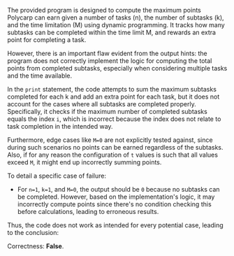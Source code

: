 The provided program is designed to compute the maximum points Polycarp can earn given a number of tasks (n), the number of subtasks (k), and the time limitation (M) using dynamic programming. It tracks how many subtasks can be completed within the time limit M, and rewards an extra point for completing a task. 

However, there is an important flaw evident from the output hints: the program does not correctly implement the logic for computing the total points from completed subtasks, especially when considering multiple tasks and the time available. 

In the `print` statement, the code attempts to sum the maximum subtasks completed for each k and add an extra point for each task, but it does not account for the cases where all subtasks are completed properly. Specifically, it checks if the maximum number of completed subtasks equals the index `i`, which is incorrect because the index does not relate to task completion in the intended way.

Furthermore, edge cases like `M=0` are not explicitly tested against, since during such scenarios no points can be earned regardless of the subtasks. Also, if for any reason the configuration of `t` values is such that all values exceed `M`, it might end up incorrectly summing points.

To detail a specific case of failure:
- For `n=1`, `k=1`, and `M=0`, the output should be `0` because no subtasks can be completed. However, based on the implementation's logic, it may incorrectly compute points since there's no condition checking this before calculations, leading to erroneous results.

Thus, the code does not work as intended for every potential case, leading to the conclusion:

Correctness: **False**.